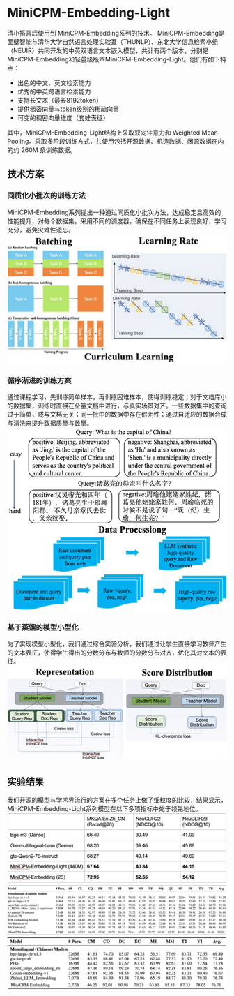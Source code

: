 # MiniCPM-Embedding-Light
清小搭背后使用到 MiniCPM-Embedding系列的技术。 MiniCPM-Embedding是面壁智能与清华大学自然语言处理实验室（THUNLP）、东北大学信息检索小组（NEUIR）共同开发的中英双语言文本嵌入模型，共计有两个版本，分别是 MiniCPM-Embedding和轻量级版本MiniCPM-Embedding-Light。他们有如下特点：

- 出色的中文、英文检索能力    
- 优秀的中英跨语言检索能力   
- 支持长文本（最长8192token）   
- 提供稠密向量与token级别的稀疏向量   
- 可变的稠密向量维度（套娃表征）  

其中，MiniCPM-Embedding-Light结构上采取双向注意力和 Weighted Mean Pooling。采取多阶段训练方式，共使用包括开源数据、机造数据、闭源数据在内的约 260M 条训练数据。

## 技术方案
### 同质化小批次的训练方法
MiniCPM-Embedding系列提出一种通过同质化小批次方法，达成稳定且高效的性能提升，对每个数据集，采用不同的调度器，确保在不同任务上表现良好，学习充分，避免灾难性遗忘。  
![算法技术1](../assets/imgs/embedding01.png)

### 循序渐进的训练方案
通过课程学习，先训练简单样本，再训练困难样本，使得训练稳定；对于文档库小的数据集，训练时直接在全量文档中进行，与真实场景对齐。一些数据集中的查询过于简单，或与文档无关；同一批中的数据中存在假阴性；通过自适应的数据合成与清洗来提升数据质量与数量。  
![算法技术2](../assets/imgs/embedding02.png)

### 基于蒸馏的模型小型化
为了实现模型小型化，我们通过综合实验分析，我们通过让学生直接学习教师产生的文本表征，使得学生得出的分数分布与教师的分数分布对齐，优化其对文本的表征。
![算法技术3](../assets/imgs/embedding03.png)


## 实验结果
我们开源的模型与学术界流行的方案在多个任务上做了细粒度的比较，结果显示，MiniCPM-Embedding-Light系列模型在以下多项指标中处于领先地位。
![算法技术4](../assets/imgs/embedding4.png)
![算法技术5](../assets/imgs/embedding5.png)
![算法技术6](../assets/imgs/embedding6.png)